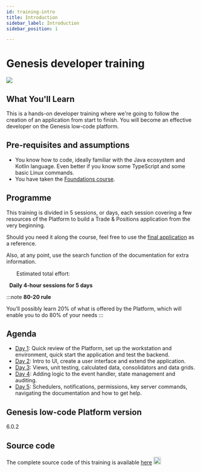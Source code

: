 ```yaml
---
id: training-intro
title: Introduction
sidebar_label: Introduction
sidebar_position: 1

---
```

# Genesis developer training
<img src="/img/dev-training-book-cover.png" /> 

## What You'll Learn​

This is a hands-on developer training where we're going to follow the creation ​of an application from start to finish. You will become an effective developer on the Genesis low-code platform.

## Pre-requisites and assumptions

- You know how to code, ideally familiar with the Java ecosystem and Kotlin language. Even better if you know some​ TypeScript and some basic Linux commands.​
- You have taken the [Foundations course](/).

## Programme

This training is divided in 5 sessions, or days, each session covering a few resources of the Platform to build a Trade & Positions application from the very beginning.

Should you need it along the course, feel free to use the [final application](/tutorials/training-resources/training-intro/#source-code) as a reference.

Also, at any point, use the search function of the documentation for extra information.


<img src="/img/time-clock.jpg" width="15" /> 
&nbsp; Estimated total effort: 

&nbsp; <b>Daily 4-hour sessions for 5 days</b>

:::note
<b>80-20 rule​</b>

You’ll possibly learn 20% of what is offered ​by the Platform​, which will enable you to do 80% of your needs
:::

## Agenda

- [Day 1](/tutorials/training-resources/training-content-day1/): Quick review of the Platform​, set up the workstation and environment, quick start the application and test the backend​​.
- [Day 2](/tutorials/training-resources/training-content-day2/): Intro to UI​, create a user interface​ and extend the application.
- [Day 3](/tutorials/training-resources/training-content-day3/): Views​,  unit testing​, calculated data, consolidators​ and data grids​.
- [Day 4](/tutorials/training-resources/training-content-day4/): Adding logic to the event handler​, state management​ and auditing​.
- [Day 5](#/tutorials/training-resources/training-content-day5/): Schedulers, notifications, permissions​, key server commands​, navigating the documentation and how to get help​.

## Genesis low-code Platform version
6.0.2

## Source code
The complete source code of this training is available 
[here](https://github.com/dbarros1979/alpha) <img src="/img/github-icon.png" width="20" /> 
&nbsp; 
